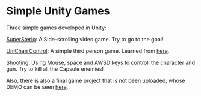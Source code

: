 # Simple Unity Games
Three simple games developed in Unity:

[SuperSterio](https://singyaowu.github.io/Unity/merioBuilds2/index.html): A Side-scrolling video game. Try to go to the goal!

[UniChan Control](https://singyaowu.github.io/Unity/UnityChanBuilds/index.html): A simple third person game. Learned from [here](https://www.youtube.com/watch?v=wdOk5QXYC6Y).

[Shooting](https://singyaowu.github.io/Unity/ShootingBuilds/index.html): Using Mouse, space and AWSD keys to controll the character and gun. Try to kill all the Capsule enemies!


Also, there is also a final game project that is not been uploaded, whose DEMO can be seen [here](https://www.youtube.com/watch?v=yTk2KWPtzQM).
